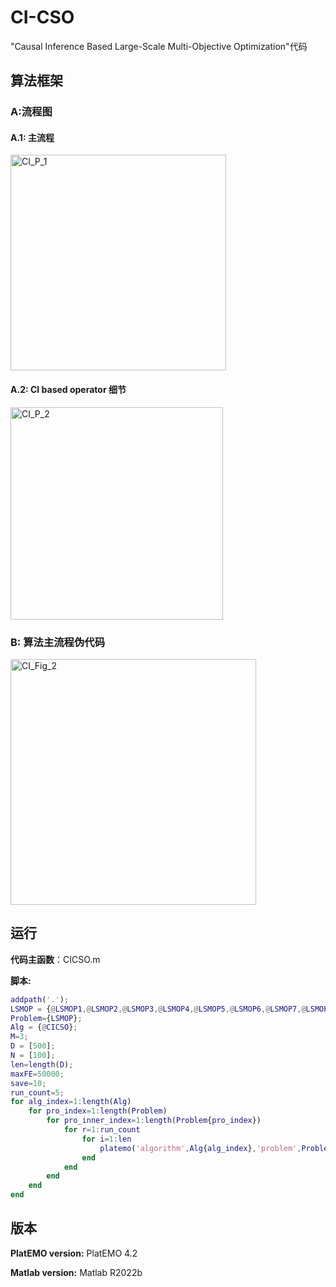# CI-CSO
"Causal Inference Based Large-Scale Multi-Objective Optimization"代码

## 算法框架

### A:流程图

#### A.1: 主流程
<img width="345" alt="CI_P_1" src="https://github.com/user-attachments/assets/e882b2b4-361f-4a3d-9e70-da7c186e4998" />

#### A.2: CI based operator 细节
<img width="340" alt="CI_P_2" src="https://github.com/user-attachments/assets/fdfbb1bb-8a72-4870-9784-e03572ca1e65" />


### B: 算法主流程伪代码
<img width="393" alt="CI_Fig_2" src="https://github.com/user-attachments/assets/836480fe-0369-46ae-82b6-8ba05f1c0729" />


## 运行

**代码主函数**：CICSO.m

**脚本:**

```matlab
addpath('.');
LSMOP = {@LSMOP1,@LSMOP2,@LSMOP3,@LSMOP4,@LSMOP5,@LSMOP6,@LSMOP7,@LSMOP8,@LSMOP9};
Problem={LSMOP};
Alg = {@CICSO};
M=3;
D = [500];
N = [100];
len=length(D);
maxFE=50000;
save=10;
run_count=5;
for alg_index=1:length(Alg)
    for pro_index=1:length(Problem)
        for pro_inner_index=1:length(Problem{pro_index})
            for r=1:run_count
                for i=1:len
                    platemo('algorithm',Alg{alg_index},'problem',Problem{pro_index}{pro_inner_index},'M',M,'D',D(i),'N',N(i),'maxFE',maxFE(i),'save',save);
                end
            end
        end
    end
end
```



## 版本

**PlatEMO version:** PlatEMO 4.2

**Matlab version:**  Matlab R2022b

